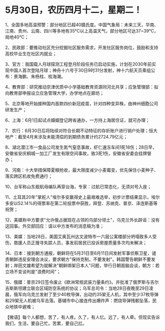 # 5月30日，农历四月十二，星期二！

1、全国多地高温预警：部分地区已超40摄氏度。中国气象局：未来三天，华南、江南、贵州、云南、四川等多地有35℃以上高温天气，部分地区可达37~39℃，局地40℃；

2、民政部：要推动社区充分挖掘社区服务需求，开发社区服务岗位，鼓励和支持高校毕业生在社区内就业；

3、官方：我国载人月球探测工程登月阶段任务已启动实施，计划在2030年前实现中国人首次登陆月球；神舟十六号于30日9时31分发射，神十六航天员乘组公布：景海鹏、朱杨柱、桂海潮。

4、教育部：研究推动京津优质中小学基础教育资源同河北共享；应急管理部：拟向教育部申报设立应急管理大学，办学地点在廊坊；

5、北京等地开始接种国内首款四价新冠疫苗，针对四种变异株，由神州细胞公司研发生产；

6、上海：6月1日起试点婚姻登记跨省通办，一方持上海居住证，就可办理；

7、农行：6月30日后将陆续对符合长期不动特征的存折账户进行销户处理；恒大地产：截至4月末涉及未能清偿的到期债务累计约2724.79亿元；

8、湖北潜江市一食品公司发生氮气窒息事故，虾仁速冻车间1死18伤；28日早，安徽省安庆桐城一加工厂发生有限空间事故，致3死1伤，安徽省安委会挂牌督办；

9、河南：十大举措保障夏粮抢收，最大限度减少小麦霉变，优先保住小麦种子、落实跨区机收免费通行；

10、台军称山东舰航母编队再穿台海，专家：过航已常态化，无须对号入座；

11、土耳其20年"掌舵人"埃尔多安赢得史上最艰难选举，初步计票结果显示，埃尔多安以52.14%的得票率在第二轮投票中获胜，拜登、苏纳克、普京、泽连斯基等祝贺；

12、美媒称中方要求"允许俄占据现在占领的乌部分领土"，乌克兰外长辟谣：没有这回事。外交部回应：请以中方发布的消息稿为准；

13、美媒：当地28日，美国艾奥瓦州达文波特市一六层公寓楼部分坍塌致多人受伤，救援人员正搜寻失踪人员，事发前居民已投诉房屋质量多次均未解决；

14、日本：接到朝方通报，朝鲜将在5月31日至6月11日间发射军事侦察卫星，谴责朝鲜违反安理会决议，要求朝方"保持克制，不要发射"。韩国警告朝鲜不要发射；岸田文雄希望为就解决"朝鲜绑架日本人"问题，举行日朝首脑会谈，朝方：若立场不变谈判是"浪费时间"；

15、俄媒：普京29日签令废止《欧洲常规武装力量条约》。并批准了俄罗斯与吉尔吉斯斯坦建立联合区域防空系统的协议；乌军总司令：当地28日夜晚至29日凌晨，俄军向乌克兰发射了至少40枚导弹，出动约35架无人机，其中至少37枚导弹和29架无人机被乌军击落。基辅市中心接连传出爆炸声：燃烧导弹残骸坠落，民众地铁中避难；



【微语】每个人都想，苦了，有人疼。久了，有人忆。远了，有人牵。但现实告诉我们，生活，要自己忙。苦累，要自己扛。

